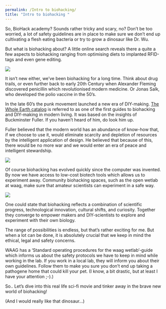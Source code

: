```yaml
---
permalink: /Intro to biohacking/
title: "Intro to biohacking "
---
```


So, BioHack academy? Sounds rather tricky and scary, no? 
Don’t be too worried, a lot of safety guidelines are in place to make sure we don’t end up cultivating a flesh eating bacteria or try to grow a dinosaur like Dr. Wu.

But what is biohacking about? A little online search reveals there a quite a few aspects to biohacking ranging from optimising diets to implanted RFID-tags and even gene editing.


![](https://paper-attachments.dropboxusercontent.com/s_AFF6EA32060EFE101DEACC2A6636E01A6083B83395B23FB3A3E6CB14B254A94F_1712558815098_Screenshot+2024-03-18+at+11.24.35.png)


It isn’t new either, we’ve been biohacking for a long time. Think about drug trails, or even further back to early 20th Century when Alexander Fleming discovered penicillin which revolutionised modern medicine. Or Jonas Salk, who developed the polio vaccine in the 50’s.

In the late 60’s the punk movement launched a new era of DIY-making. [The Whole Earth catalog](https://monoskop.org/images/0/09/Brand_Stewart_Whole_Earth_Catalog_Fall_1968.pdf) is referred to as one of the first guides to biohacking and DIY-making in modern living. It was based on the insights of Buckminster Fuller. If you haven’t heard of him, do look him up. 

Fuller believed that the modern world has an abundance of know-how that, if we choose to use it, would eliminate scarcity and depletion of resources by the intelligent application of design. He believed that because of this, there would be no more war and we would enter an era of peace and intelligent stewardship.


![](https://paper-attachments.dropboxusercontent.com/s_AFF6EA32060EFE101DEACC2A6636E01A6083B83395B23FB3A3E6CB14B254A94F_1712558806545_Screenshot+2024-03-18+at+11.25.20.png)


Of course biohacking has evolved quickly since the computer was invented. By now we have access to low-cost biotech tools which allows us to experiment away. Community biohacking spaces, such as the open wetlab at waag, make sure that amateur scientists can experiment in a safe way.


![](https://paper-attachments.dropboxusercontent.com/s_AFF6EA32060EFE101DEACC2A6636E01A6083B83395B23FB3A3E6CB14B254A94F_1712558746624_Screenshot+2024-03-18+at+11.29.03.png)


One could state that biohacking reflects a combination of scientific progress, technological innovation, cultural shifts, and curiosity. Together they converge to empower makers and DIY-scientists to explore and experiment with their own biology.

The range of possibilities is endless, but that’s rather exciting for me. But when a lot can be done, it is absolutely crucial that we keep in mind the ethical, legal and safety concerns.

WAAG has a ‘Standard operating procedures for the waag wetlab’-guide which informs us about the safety protocols we have to keep in mind while working in the lab.
If you work in a local lab, they will inform you about their own guidelines. Follow them to make you sure you don’t end up taking a pathogene home that could kill your pet. (I know, a bit drastic, but at least I have your attention ;-).)

So.. Let’s dive into this real life sci-fi movie and tinker away in the brave new world of biohacking!

(And I would really like that dinosaur…)


